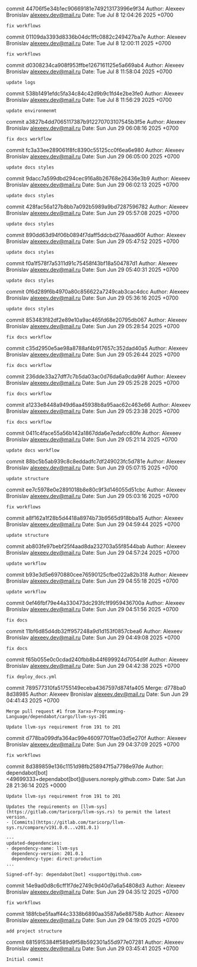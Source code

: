 commit 44706f5e34b1ec90669181e749213173996e9f34
Author: Alexeev Bronislav <alexeev.dev@mail.ru>
Date:   Tue Jul 8 12:04:26 2025 +0700

    fix workflows

commit 01109da3393d8336b04dc1ffc0882c249427ba7e
Author: Alexeev Bronislav <alexeev.dev@mail.ru>
Date:   Tue Jul 8 12:00:11 2025 +0700

    fix workflows

commit d0308234ca908f953ffbe1267161125e5a669ab4
Author: Alexeev Bronislav <alexeev.dev@mail.ru>
Date:   Tue Jul 8 11:58:04 2025 +0700

    update logs

commit 538b1491efdc5fa34c84c42d9b9c1fd4e2be3fe0
Author: Alexeev Bronislav <alexeev.dev@mail.ru>
Date:   Tue Jul 8 11:56:29 2025 +0700

    update environmenmt

commit a3827b4dd7065117387b912270703107545b3f5e
Author: Alexeev Bronislav <alexeev.dev@mail.ru>
Date:   Sun Jun 29 06:08:16 2025 +0700

    fix docs workflow

commit fc3a33ee289061f8fc8390c55125cc0f6ea6e980
Author: Alexeev Bronislav <alexeev.dev@mail.ru>
Date:   Sun Jun 29 06:05:00 2025 +0700

    update docs styles

commit 9dacc7a599dbd294cec916a8b26768e26436e3b9
Author: Alexeev Bronislav <alexeev.dev@mail.ru>
Date:   Sun Jun 29 06:02:13 2025 +0700

    update docs styles

commit 428fac56a127b8bb7a092b5989a9bd7287596782
Author: Alexeev Bronislav <alexeev.dev@mail.ru>
Date:   Sun Jun 29 05:57:08 2025 +0700

    update docs styles

commit 890dd63d94f06b0894f7daff5ddcbd276aaad60f
Author: Alexeev Bronislav <alexeev.dev@mail.ru>
Date:   Sun Jun 29 05:47:52 2025 +0700

    update docs styles

commit f0a1f578f7a5311d91c75458f43bf18a504787d1
Author: Alexeev Bronislav <alexeev.dev@mail.ru>
Date:   Sun Jun 29 05:40:31 2025 +0700

    update docs styles

commit 0f6d289f6b4970a80c856622a7249cab3cac4dcc
Author: Alexeev Bronislav <alexeev.dev@mail.ru>
Date:   Sun Jun 29 05:36:16 2025 +0700

    update docs styles

commit 853483f82df2e89e10a9ac465fd68e20795db067
Author: Alexeev Bronislav <alexeev.dev@mail.ru>
Date:   Sun Jun 29 05:28:54 2025 +0700

    fix docs workflow

commit c35d2950e5ae98a8788af4b917657c352dad40a5
Author: Alexeev Bronislav <alexeev.dev@mail.ru>
Date:   Sun Jun 29 05:26:44 2025 +0700

    fix docs workflow

commit 236dde33a27dff7c7b5da03ac0d76da6a9cda96f
Author: Alexeev Bronislav <alexeev.dev@mail.ru>
Date:   Sun Jun 29 05:25:28 2025 +0700

    fix docs workflow

commit a1233e8448a949d6aa45938b8a95aac62c463e66
Author: Alexeev Bronislav <alexeev.dev@mail.ru>
Date:   Sun Jun 29 05:23:38 2025 +0700

    fix docs workflow

commit 0411c4face55a56b142a1867dda6e7edafcc80fe
Author: Alexeev Bronislav <alexeev.dev@mail.ru>
Date:   Sun Jun 29 05:21:14 2025 +0700

    update docs workflow

commit 88bc5b5ab939c8c8eddadfc7df249023fc5d781e
Author: Alexeev Bronislav <alexeev.dev@mail.ru>
Date:   Sun Jun 29 05:07:15 2025 +0700

    update structure

commit ee7c5978e0e2891018b8e80c9f3d146055d51cbc
Author: Alexeev Bronislav <alexeev.dev@mail.ru>
Date:   Sun Jun 29 05:03:16 2025 +0700

    fix workflows

commit a8f162a1f28b5d4418a8974b73b9565d918bba15
Author: Alexeev Bronislav <alexeev.dev@mail.ru>
Date:   Sun Jun 29 04:59:44 2025 +0700

    update structure

commit ab803fe97bebf25f4aad8da232703a55f8544bab
Author: Alexeev Bronislav <alexeev.dev@mail.ru>
Date:   Sun Jun 29 04:57:24 2025 +0700

    update workflow

commit b93e3d5e6970880cee76590125cfbe022a82b318
Author: Alexeev Bronislav <alexeev.dev@mail.ru>
Date:   Sun Jun 29 04:55:18 2025 +0700

    update workflow

commit 0ef46fbf79e44a330473dc293fc1f9959436700a
Author: Alexeev Bronislav <alexeev.dev@mail.ru>
Date:   Sun Jun 29 04:51:56 2025 +0700

    fix docs

commit 11bf6d85d4db32ff957248a9d1d153f0857cbea6
Author: Alexeev Bronislav <alexeev.dev@mail.ru>
Date:   Sun Jun 29 04:49:08 2025 +0700

    fix docs

commit f65b055e0c0cdad240fbb8b44f699924d7054d9f
Author: Alexeev Bronislav <alexeev.dev@mail.ru>
Date:   Sun Jun 29 04:42:38 2025 +0700

    fix deploy_docs.yml

commit 789577310fa51755149eceba4367597d874fa405
Merge: d778ba0 8d38985
Author: Alexeev Bronislav <alexeev.dev@mail.ru>
Date:   Sun Jun 29 04:41:43 2025 +0700

    Merge pull request #1 from Xarxo-Programming-Language/dependabot/cargo/llvm-sys-201
    
    Update llvm-sys requirement from 191 to 201

commit d778ba099dfa364ac99e46097701fae03d5e270f
Author: Alexeev Bronislav <alexeev.dev@mail.ru>
Date:   Sun Jun 29 04:37:09 2025 +0700

    fix workflows

commit 8d389859e136c1151d98fb258947f5a7798e97de
Author: dependabot[bot] <49699333+dependabot[bot]@users.noreply.github.com>
Date:   Sat Jun 28 21:36:14 2025 +0000

    Update llvm-sys requirement from 191 to 201
    
    Updates the requirements on [llvm-sys](https://gitlab.com/taricorp/llvm-sys.rs) to permit the latest version.
    - [Commits](https://gitlab.com/taricorp/llvm-sys.rs/compare/v191.0.0...v201.0.1)
    
    ---
    updated-dependencies:
    - dependency-name: llvm-sys
      dependency-version: 201.0.1
      dependency-type: direct:production
    ...
    
    Signed-off-by: dependabot[bot] <support@github.com>

commit 14e9ad0d8c6cff1f7de2749c9d40d7a6a54808d3
Author: Alexeev Bronislav <alexeev.dev@mail.ru>
Date:   Sun Jun 29 04:35:12 2025 +0700

    fix workflows

commit 188fcbe5faaff44c3338b6890aa3587a6e88758b
Author: Alexeev Bronislav <alexeev.dev@mail.ru>
Date:   Sun Jun 29 04:19:05 2025 +0700

    add project structure

commit 6815915384ff589d9f58b592301a55d977e07281
Author: Alexeev Bronislav <alexeev.dev@mail.ru>
Date:   Sun Jun 29 03:45:41 2025 +0700

    Initial commit
